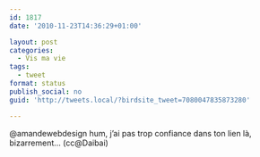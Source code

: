 ```yaml
---
id: 1817
date: '2010-11-23T14:36:29+01:00'

layout: post
categories:
  - Vis ma vie
tags:
  - tweet
format: status
publish_social: no
guid: 'http://tweets.local/?birdsite_tweet=7080047835873280'

---
```


@amandewebdesign hum, j’ai pas trop confiance dans ton lien là, bizarrement… (cc@Daibai)